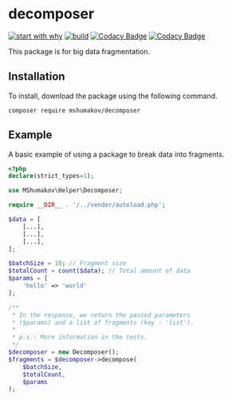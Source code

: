 # decomposer

[![start with why](https://img.shields.io/badge/start%20with-why%3F-brightgreen.svg?style=flat)](https://telegra.ph/Why-decomposer-06-04)
[![build](https://github.com/mshumakov/decomposer/workflows/build/badge.svg)](https://github.com/mshumakov/decomposer/actions)
[![Codacy Badge](https://app.codacy.com/project/badge/Coverage/8a2d09a4dfcf45f6a52eb9d24c5b5be6)](https://www.codacy.com/manual/ms.profile.dev/decomposer?utm_source=github.com&utm_medium=referral&utm_content=mshumakov/decomposer&utm_campaign=Badge_Coverage)
[![Codacy Badge](https://api.codacy.com/project/badge/Grade/5962abcc33e04b8a8041bdb94f7ad4d6)](https://app.codacy.com/manual/ms.profile.dev/decomposer?utm_source=github.com&utm_medium=referral&utm_content=mshumakov/decomposer&utm_campaign=Badge_Grade_Dashboard)

This package is for big data fragmentation.

## Installation

To install, download the package using the following command.

```shell script
composer require mshumakov/decomposer
```

## Example

A basic example of using a package to break data into fragments.

```php
<?php
declare(strict_types=1);

use MShumakov\Helper\Decomposer;

require __DIR__ . '/../vendor/autoload.php';

$data = [
    [...],
    [...],
    [...],
];

$batchSize = 10; // Fragment size
$totalCount = count($data); // Total amount of data
$params = [
    'hello' => 'world'
];

/**
 * In the response, we return the passed parameters 
 * ($params) and a list of fragments (key - 'list').
 * 
 * p.s.: More information in the tests.
 */
$decomposer = new Decomposer();
$fragments = $decomposer->decompose(
    $batchSize, 
    $totalCount,
    $params
);
```
